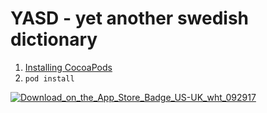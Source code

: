 # YASD - yet another swedish dictionary
1. [Installing CocoaPods](https://cocoapods.org/#install)
2. `pod install`

[![Download_on_the_App_Store_Badge_US-UK_wht_092917](https://user-images.githubusercontent.com/19591052/184636344-e1d744f5-e36c-4cf4-b000-0ea32a1ac2b7.png)](https://apps.apple.com/il/app/yasd/id1501489745)
